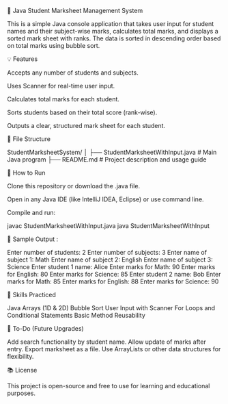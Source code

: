 📘 Java Student Marksheet Management System

This is a simple Java console application that takes user input for student names and their subject-wise marks, calculates total marks, and displays a sorted mark sheet with ranks. The data is sorted in descending order based on total marks using bubble sort.

💡 Features

Accepts any number of students and subjects.

Uses Scanner for real-time user input.

Calculates total marks for each student.

Sorts students based on their total score (rank-wise).

Outputs a clear, structured mark sheet for each student.

📂 File Structure

StudentMarksheetSystem/
│
├── StudentMarksheetWithInput.java  # Main Java program
├── README.md                       # Project description and usage guide

🚀 How to Run

Clone this repository or download the .java file.

Open in any Java IDE (like IntelliJ IDEA, Eclipse) or use command line.

Compile and run:

javac StudentMarksheetWithInput.java
java StudentMarksheetWithInput

🧪 Sample Output :

Enter number of students: 2
Enter number of subjects: 3
Enter name of subject 1: Math
Enter name of subject 2: English
Enter name of subject 3: Science
Enter student 1 name: Alice
Enter marks for Math: 90
Enter marks for English: 80
Enter marks for Science: 85
Enter student 2 name: Bob
Enter marks for Math: 85
Enter marks for English: 88
Enter marks for Science: 90

🔧 Skills Practiced

Java Arrays (1D & 2D)
Bubble Sort
User Input with Scanner
For Loops and Conditional Statements
Basic Method Reusability

📌 To-Do (Future Upgrades)

Add search functionality by student name.
Allow update of marks after entry.
Export marksheet as a file.
Use ArrayLists or other data structures for flexibility.

📚 License

This project is open-source and free to use for learning and educational purposes.
